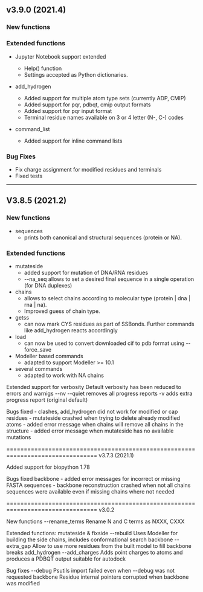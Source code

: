 ## v3.9.0 (2021.4)

### New functions

### Extended functions

- Jupyter Notebook support extended
  - Help() function
  - Settings accepted as Python dictionaries. 
        
- add_hydrogen
    - Added support for multiple atom type sets (currently ADP, CMIP)
    - Added support for pqr, pdbqt, cmip output formats
    - Added support for pqr input format
    - Terminal residue names available on 3 or 4 letter (N-, C-) codes

- command_list
    - Added support for inline command lists

### Bug Fixes
- Fix charge assignment for modified residues and terminals
- Fixed tests

***
## V3.8.5 (2021.2)

### New functions
- sequences
  - prints both canonical and structural sequences (protein or NA).

### Extended functions
- mutateside
    - added support for mutation of DNA/RNA residues
    - --na_seq allows to set a desired final sequence in a single operation (for DNA duplexes) 
- chains 
    - allows to select chains according to molecular type (protein | dna | rna | na).
    - Improved guess of chain type.
- getss 
    - can now mark CYS residues as part of SSBonds. Further commands like add_hydrogen reacts accordingly
- load
    - can now be used to convert downloaded cif to pdb format using --force_save
- Modeller based commands 
    - adapted to support Modeller >= 10.1
- several commands
    - adapted to work with NA chains

Extended support for verbosity
    Default verbosity has been reduced to errors and warnigs
    --nv --quiet removes all progress reports
    -v  adds extra progress report (original default)
 
Bugs fixed
    - clashes, add_hydrogen did not work for modified or cap residues 
    - mutateside crashed when trying to delete already modified atoms
    - added error message when chains will remove all chains in the structure
    - added error message when mutateside has no available mutations
    
================================================================================
v3.7.3 (2021.1)

Added support for biopython 1.78

Bugs fixed
    backbone
    - added error messages for incorrect or missing FASTA sequences
    - backbone reconstruction crashed when not all chains sequences were available even if missing chains where not needed
        
================================================================================
v3.0.2

New functions
    --rename_terms
        Rename N and C terms as NXXX, CXXX

Extended functions:
    mutateside & fixside --rebuild
        Uses Modeller for building the side chains, includes conformational search
    backbone --extra_gap
        Allow to use more residues from the built model to fill backbone breaks
    add_hydrogen --add_charges
        Adds point charges to atoms and produces a PDBQT output suitable for autodock

Bug fixes
    --debug
        Psutils import failed even when --debug was not requested
    backbone
        Residue internal pointers corrupted when backbone was modified
